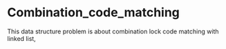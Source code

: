 # Combination_code_matching
 This data structure problem is about combination lock code matching with linked list,
